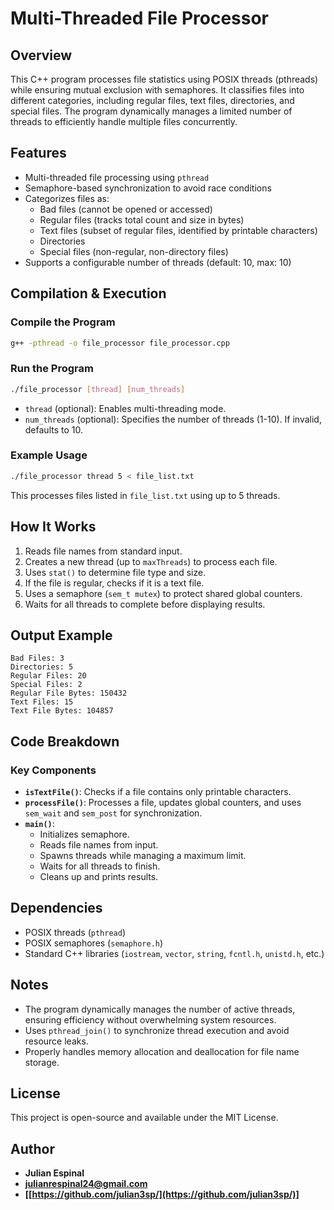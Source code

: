 # Multi-Threaded File Processor

## Overview

This C++ program processes file statistics using POSIX threads (pthreads) while ensuring mutual exclusion with semaphores. It classifies files into different categories, including regular files, text files, directories, and special files. The program dynamically manages a limited number of threads to efficiently handle multiple files concurrently.

## Features

- Multi-threaded file processing using `pthread`
- Semaphore-based synchronization to avoid race conditions
- Categorizes files as:
  - Bad files (cannot be opened or accessed)
  - Regular files (tracks total count and size in bytes)
  - Text files (subset of regular files, identified by printable characters)
  - Directories
  - Special files (non-regular, non-directory files)
- Supports a configurable number of threads (default: 10, max: 10)

## Compilation & Execution

### Compile the Program

```bash
g++ -pthread -o file_processor file_processor.cpp
```

### Run the Program

```bash
./file_processor [thread] [num_threads]
```

- `thread` (optional): Enables multi-threading mode.
- `num_threads` (optional): Specifies the number of threads (1-10). If invalid, defaults to 10.

### Example Usage

```bash
./file_processor thread 5 < file_list.txt
```

This processes files listed in `file_list.txt` using up to 5 threads.

## How It Works

1. Reads file names from standard input.
2. Creates a new thread (up to `maxThreads`) to process each file.
3. Uses `stat()` to determine file type and size.
4. If the file is regular, checks if it is a text file.
5. Uses a semaphore (`sem_t mutex`) to protect shared global counters.
6. Waits for all threads to complete before displaying results.

## Output Example

```
Bad Files: 3
Directories: 5
Regular Files: 20
Special Files: 2
Regular File Bytes: 150432
Text Files: 15
Text File Bytes: 104857
```

## Code Breakdown

### Key Components

- **`isTextFile()`**: Checks if a file contains only printable characters.
- **`processFile()`**: Processes a file, updates global counters, and uses `sem_wait` and `sem_post` for synchronization.
- **`main()`**:
  - Initializes semaphore.
  - Reads file names from input.
  - Spawns threads while managing a maximum limit.
  - Waits for all threads to finish.
  - Cleans up and prints results.

## Dependencies

- POSIX threads (`pthread`)
- POSIX semaphores (`semaphore.h`)
- Standard C++ libraries (`iostream`, `vector`, `string`, `fcntl.h`, `unistd.h`, etc.)

## Notes

- The program dynamically manages the number of active threads, ensuring efficiency without overwhelming system resources.
- Uses `pthread_join()` to synchronize thread execution and avoid resource leaks.
- Properly handles memory allocation and deallocation for file name storage.

## License

This project is open-source and available under the MIT License.

## Author

- **Julian Espinal**
- **[julianrespinal24@gmail.com](mailto\:julianrespinal24@gmail.com)**
- **[[https://github.com/julian3sp/](https://github.com/julian3sp/)]**
